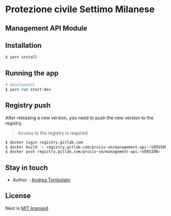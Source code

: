 # Protezione civile Settimo Milanese
## Management API Module

## Installation
```bash
$ yarn install
```

## Running the app
```bash
# development
$ yarn run start:dev
```

## Registry push
After releasing a new version, you need to push the new version to the registry.
> Access to the registry is required.
```bash
$ docker login registry.gitlab.com
$ docker build -t registry.gitlab.com/prociv-sm/management-api:<VERSION> .
$ docker push registry.gitlab.com/prociv-sm/management-api:<VERSION>
```

## Stay in touch
- Author - [Andrea Tombolato](https://andreatombolato.dev)

## License

Nest is [MIT licensed](LICENSE).
